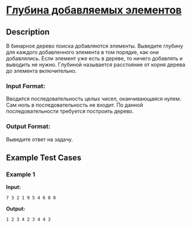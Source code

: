 # [Глубина добавляемых элементов](link)

## Description

В бинарное дерево поиска добавляются элементы. Выведите глубину для каждого добавленного элемента в том порядке, как они добавлялись. Если элемент уже есть в дереве, то ничего добавлять и выводить не нужно. Глубиной называется расстояние от корня дерева до элемента включительно.
### Input Format:

Вводится последовательность целых чисел, оканчивающаяся нулем. Сам ноль в последовательность не входит. По данной последовательности требуется построить дерево.

### Output Format:

Выведите ответ на задачу.

## Example Test Cases

### Example 1

**Input:**
```
7 3 2 1 9 5 4 6 8 0
```

**Output:**
```
1 2 3 4 2 3 4 4 3
```

